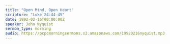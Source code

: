 ```yaml
---
title: "Open Mind, Open Heart"
scripture: "Luke 24:44-49"
date: 1992-02-16T00:00:00Z
speaker: John Nyquist
sermon_type: morning
audio: https://pcpcmorningsermons.s3.amazonaws.com/19920216nyquist.mp3 
---
```



